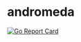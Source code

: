 # andromeda
[![Go Report Card](https://goreportcard.com/badge/github.com/silver2dream/andromeda)](https://goreportcard.com/report/github.com/silver2dream/andromeda)
